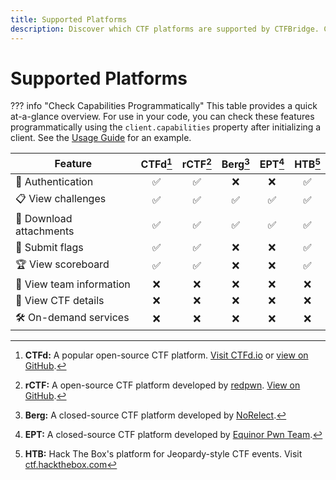 ```yaml
---
title: Supported Platforms
description: Discover which CTF platforms are supported by CTFBridge. Compare features like login, challenge access, flag submission, and scoreboard viewing across CTFd, rCTF, HTB, and more.
---
```


# Supported Platforms

??? info "Check Capabilities Programmatically"
    This table provides a quick at-a-glance overview. For use in your code, you can check these features programmatically using the `client.capabilities` property after initializing a client. See the [Usage Guide](usage.md#checking-platform-capabilities) for an example.

| Feature                   |    CTFd[^ctfd]     |    rCTF[^rctf]     |    Berg[^berg]     |     EPT[^ept]      |     HTB[^htb]      |
| ------------------------- | :----------------: | :----------------: | :----------------: | :----------------: | :----------------: |
| 🔐 Authentication         | :white_check_mark: | :white_check_mark: |        :x:         |        :x:         | :white_check_mark: |
| 📋 View challenges        | :white_check_mark: | :white_check_mark: | :white_check_mark: | :white_check_mark: | :white_check_mark: |
| 📎 Download attachments   | :white_check_mark: | :white_check_mark: | :white_check_mark: | :white_check_mark: | :white_check_mark: |
| 🚩 Submit flags           | :white_check_mark: | :white_check_mark: |        :x:         |        :x:         | :white_check_mark: |
| 🏆 View scoreboard        | :white_check_mark: | :white_check_mark: |        :x:         |        :x:         | :white_check_mark: |
| 👤 View team information  |        :x:         |        :x:         |        :x:         |        :x:         |        :x:         |
| 🧭 View CTF details       |        :x:         |        :x:         |        :x:         |        :x:         |        :x:         |
| 🛠️ On-demand services     |        :x:         |        :x:         |        :x:         |        :x:         |        :x:         |

[^ctfd]: **CTFd:** A popular open-source CTF platform. [Visit CTFd.io](https://ctfd.io/) or [view on GitHub](https://github.com/CTFd/CTFd).
[^rctf]: **rCTF:** A open-source CTF platform developed by [redpwn](https://redpwn.net/). [View on GitHub](https://github.com/otter-sec/rctf).
[^berg]: **Berg:** A closed-source CTF platform developed by [NoRelect](https://github.com/NoRelect/).
[^ept]: **EPT:** A closed-source CTF platform developed by [Equinor Pwn Team](https://x.com/ept_gg).
[^htb]: **HTB:** Hack The Box's platform for Jeopardy-style CTF events. Visit [ctf.hackthebox.com](https://ctf.hackthebox.com/)
